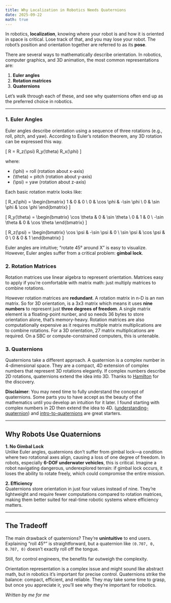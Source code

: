 ```yaml
---
title: Why Localization in Robotics Needs Quaternions
date: 2025-09-22
math: true
---
```


In robotics, **localization**, knowing where your robot is and how it is oriented in space is critical. Lose track of that, and you may lose your robot. The robot’s position and orientation together are referred to as its **pose**.  

There are several ways to mathematically describe orientation. In robotics, computer graphics, and 3D animation, the most common representations are:  

1. **Euler angles**  
2. **Rotation matrices**  
3. **Quaternions**  

Let’s walk through each of these, and see why quaternions often end up as the preferred choice in robotics.  

---

### 1. Euler Angles  
Euler angles describe orientation using a sequence of three rotations (e.g., roll, pitch, and yaw). According to Euler’s rotation theorem, any 3D rotation can be expressed this way.  

\[
R = R_z(\psi) R_y(\theta) R_x(\phi)
\]

where:  
- \(\phi\) = roll (rotation about x-axis)  
- \(\theta\) = pitch (rotation about y-axis)  
- \(\psi\) = yaw (rotation about z-axis)  

Each basic rotation matrix looks like:  

\[
R_x(\phi) = 
\begin{bmatrix}
1 & 0 & 0 \\
0 & \cos \phi & -\sin \phi \\
0 & \sin \phi & \cos \phi
\end{bmatrix}
\]

\[
R_y(\theta) = 
\begin{bmatrix}
\cos \theta & 0 & \sin \theta \\
0 & 1 & 0 \\
-\sin \theta & 0 & \cos \theta
\end{bmatrix}
\]

\[
R_z(\psi) = 
\begin{bmatrix}
\cos \psi & -\sin \psi & 0 \\
\sin \psi & \cos \psi & 0 \\
0 & 0 & 1
\end{bmatrix}
\]

Euler angles are intuitive; “rotate 45° around X” is easy to visualize. However, Euler angles suffer from a critical problem: **gimbal lock**.  

### 2. Rotation Matrices  
Rotation matrices use linear algebra to represent orientation. Matrices easy to apply if you’re comfortable with matrix math: just multiply matrices to combine rotations.  

However rotation matrices are **redundant**. A rotation matrix in n-D is an nxn matrix. So for 3D orientation, is a 3x3 matrix which means it uses **nine numbers** to represent just **three degrees of freedom**. A single matrix element is a floating-point nunber, and so needs 36 bytes to store orientation alone, that’s memory-heavy. Rotation matrices are also computationally expensive as it requires multiple matrix multiplications are to combine rotations.  For a 3D orientation, 27 matrix multiplications are required. On a SBC or compute-constrained computers, this is untenable.


### 3. Quaternions  
Quaternions take a different approach. A quaternion is a complex number in 4-dimensional space. They are a compact, 4D extension of complex numbers that represent 3D rotations elegantly. If complex numbers describe 2D rotations, quaternions extend the idea into 3D. Thanks to [Hamilton](https://en.wikipedia.org/wiki/William_Rowan_Hamilton) for the discovery.

**Disclaimer**: You may need time to fully understand the concept of quaternions. Some parts you to have accept as the beauty of the mathematics until you develop an intuition for it later. I found starting with complex numbers in 2D then extend the idea to 4D. ([understanding-quaternion](https://www.3dgep.com/understanding-quaternions/)) and [intro-to-quaternions](https://lisyarus.github.io/blog/posts/introduction-to-quaternions.html) are great starters.  

---

## Why Robots Use Quaternions  

**1. No Gimbal Lock**  
Unlike Euler angles, quaternions don’t suffer from gimbal lock—a condition where two rotational axes align, causing a loss of one degree of freedom. In robots, especially **6-DOF underwater vehicles**, this is critical. Imagine a robot navigating dangerous, underexplored terrain: if gimbal lock occurs, it loses the ability to rotate freely, which could compromise the entire mission.  

**2. Efficiency**  
Quaternions store orientation in just four values instead of nine. They’re lightweight and require fewer computations compared to rotation matrices, making them better suited for real-time robotic systems where efficiency matters.  

---

## The Tradeoff  
The main drawback of quaternions? They’re **unintuitive** to end users. Explaining “roll 45°” is straightforward, but a quaternion like `(0.707, 0, 0.707, 0)` doesn’t exactly roll off the tongue.  

Still, for control engineers, the benefits far outweigh the complexity.  

Orientation representation is a complex issue and might sound like abstract math, but in robotics it’s important for precise control. Quaternions strike the balance: compact, efficient, and reliable. They may take some time to grasp, but once you appreciate ir, you’ll see why they’re important for robotics.  


*Written by me for me*
